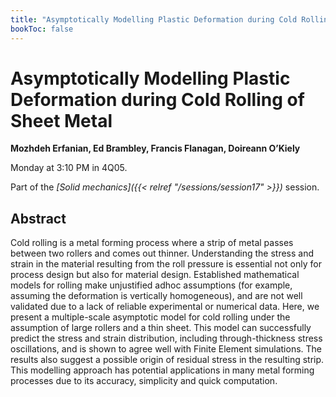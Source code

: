 ```yaml
---
title: "Asymptotically Modelling Plastic Deformation during Cold Rolling of Sheet Metal"
bookToc: false
---
```


# Asymptotically Modelling Plastic Deformation during Cold Rolling of Sheet Metal

**Mozhdeh Erfanian, Ed Brambley, Francis Flanagan, Doireann O’Kiely**

Monday at 3:10 PM in 4Q05.

Part of the *[Solid mechanics]({{< relref "/sessions/session17" >}})* session.

## Abstract

Cold rolling is a metal forming process where a strip of metal passes between two rollers and comes out
thinner. Understanding the stress and strain in the material resulting from the roll pressure is essential
not only for process design but also for material design. Established mathematical models for rolling make
unjustified adhoc assumptions (for example, assuming the deformation is vertically homogeneous), and are
not well validated due to a lack of reliable experimental or numerical data. Here, we present a multiple-scale
asymptotic model for cold rolling under the assumption of large rollers and a thin sheet. This model can
successfully predict the stress and strain distribution, including through-thickness stress oscillations, and is
shown to agree well with Finite Element simulations. The results also suggest a possible origin of residual
stress in the resulting strip. This modelling approach has potential applications in many metal forming
processes due to its accuracy, simplicity and quick computation.


